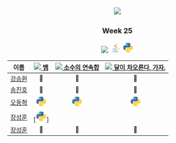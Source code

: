 <div align="center">
  <h3><img src="https://user-images.githubusercontent.com/46666296/133788774-1bba4108-db05-4d35-88ac-e355f29040a0.png"></h3>

  ### <center>**Week 25**</center>
  <!--CPP-->
  <img src="https://media.vlpt.us/images/seungju0000/post/0bb96d2c-93ff-4415-86ea-f6c71b40260b/img%20(1).png" height="25">
  <!--Java-->
  <img src="https://raw.githubusercontent.com/vscode-icons/vscode-icons/master/icons/file_type_jar.svg" height="25"/>
  <!--Python-->
  <img src="https://raw.githubusercontent.com/vscode-icons/vscode-icons/master/icons/file_type_python.svg" height="25"/>

  <!--문제를 풀었으면 위의 아이콘 중에 하나를 복사해서 붙여넣기-->
  <!--링크 삽입할 때 Forked Repo(개인 저장소)가 아닌 Remote Repo(원본 저장소) 주소를 붙여넣을 것-->
  <!--주소를 붙여넣는 방법 대신에 './파일명.cpp', './파일명.java', './파일명.py'처럼 링크를 연결해주는 방법이 더 편함-->
  |                    이름                    |[<img src="https://d2gd6pc034wcta.cloudfront.net/tier/11.svg" height="12"> 뱀](https://www.acmicpc.net/problem/3190)|[<img src="https://d2gd6pc034wcta.cloudfront.net/tier/13.svg" height="12"> 소수의 연속합](https://www.acmicpc.net/problem/1644)|[<img src="https://d2gd6pc034wcta.cloudfront.net/tier/15.svg" height="12"> 달이 차오른다, 가자.](https://www.acmicpc.net/problem/1194)|
  |:---------------------------------------:|:---:|:---:|:---:|
  |[강승환](https://github.com/kangshwan)|🧠|🧠|🧠|
  |[송진호](https://github.com/sth4881)|🧠|🧠|🧠|
  |[오동혁](https://github.com/97DongHyeokOH)|[<img src="https://raw.githubusercontent.com/vscode-icons/vscode-icons/master/icons/file_type_python.svg" height="25"/>](./BOJ3190_oh.py)|[<img src="https://raw.githubusercontent.com/vscode-icons/vscode-icons/master/icons/file_type_python.svg" height="25"/>](./BOJ1644_oh.py)|[<img src="https://raw.githubusercontent.com/vscode-icons/vscode-icons/master/icons/file_type_python.svg" height="25"/>](./BOJ1194_oh.py)|
  |[장성훈](https://github.com/jsh9611)|[<img src="https://raw.githubusercontent.com/vscode-icons/vscode-icons/master/icons/file_type_python.svg" height="25"/>]
  |[장성훈](https://github.com/jsh9611)|🧠|🧠|🧠|
